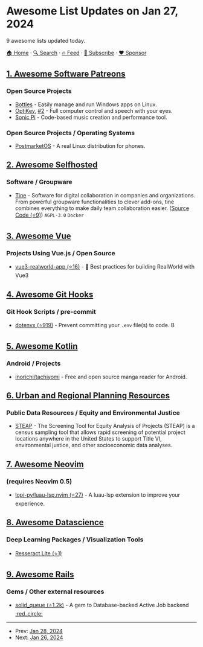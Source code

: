 # Awesome List Updates on Jan 27, 2024

9 awesome lists updated today.

[🏠 Home](/README.md) · [🔍 Search](https://www.trackawesomelist.com/search/) · [🔥 Feed](https://www.trackawesomelist.com/rss.xml) · [📮 Subscribe](https://trackawesomelist.us17.list-manage.com/subscribe?u=d2f0117aa829c83a63ec63c2f&id=36a103854c) · [❤️  Sponsor](https://github.com/sponsors/theowenyoung)



## [1. Awesome Software Patreons](/content/uraimo/awesome-software-patreons/README.md)

### Open Source Projects

*   [Bottles](https://usebottles.com/funding/) - Easily manage and run Windows apps on Linux.
*   [OptiKey](https://www.patreon.com/OptiKey), [#2](https://github.com/sponsors/JuliusSweetland) - Full computer control and speech with your eyes.
*   [Sonic Pi](https://www.patreon.com/samaaron) - Code-based music creation and performance tool.

### Open Source Projects / Operating Systems

*   [PostmarketOS](https://opencollective.com/postmarketos) - A real Linux distribution for phones.

## [2. Awesome Selfhosted](/content/awesome-selfhosted/awesome-selfhosted/README.md)

### Software / Groupware

*   [Tine](https://www.tine-groupware.de/) - Software for digital collaboration in companies and organizations. From powerful groupware functionalities to clever add-ons, tine combines everything to make daily team collaboration easier. ([Source Code (⭐9)](https://github.com/tine-groupware/tine)) `AGPL-3.0` `Docker`

## [3. Awesome Vue](/content/vuejs/awesome-vue/README.md)

### Projects Using Vue.js / Open Source

*   [vue3-realworld-app (⭐16)](https://github.com/rofixro/vue3-realworld-app) - 🖖 Best practices for building RealWorld with Vue3

## [4. Awesome Git Hooks](/content/CompSciLauren/awesome-git-hooks/README.md)

### Git Hook Scripts / pre-commit

*   [dotenvx (⭐919)](https://github.com/CompSciLauren/awesome-git-hooks/blob/master/pre-commit-hooks/dotenvx.hook) - Prevent committing your `.env` file(s) to code. <img width="14" src="https://github.com/CompSciLauren/awesome-git-hooks/raw/master/bash-icon.png" alt="Bash Icon">

## [5. Awesome Kotlin](/content/KotlinBy/awesome-kotlin/README.md)

### Android / Projects

*   [inorichi/tachiyomi](https://github.com/inorichi/tachiyomi) - Free and open source manga reader for Android.

## [6. Urban and Regional Planning Resources](/content/APA-Technology-Division/urban-and-regional-planning-resources/README.md)

### Public Data Resources / Equity and Environmental Justice

*   [STEAP](https://maps.dot.gov/fhwa/steap/) - The Screening Tool for Equity Analysis of Projects (STEAP) is a census sampling tool that allows rapid screening of potential project locations anywhere in the United States to support Title VI, environmental justice, and other socioeconomic data analyses.

## [7. Awesome Neovim](/content/rockerBOO/awesome-neovim/README.md)

### (requires Neovim 0.5)

*   [lopi-py/luau-lsp.nvim (⭐27)](https://github.com/lopi-py/luau-lsp.nvim) - A luau-lsp extension to improve your experience.

## [8. Awesome Datascience](/content/academic/awesome-datascience/README.md)

### Deep Learning Packages / Visualization Tools

*   [Resseract Lite (⭐1)](https://github.com/abistarun/resseract-lite)

## [9. Awesome Rails](/content/gramantin/awesome-rails/README.md)

### Gems / Other external resources

*   [solid\_queue (⭐1.2k)](https://github.com/basecamp/solid_queue) - A gem to Database-backed Active Job backend [:red\_circle:](https://rubygems.org/gems/solid_queue)

---

- Prev: [Jan 28, 2024](/content/2024/01/28/README.md)
- Next: [Jan 26, 2024](/content/2024/01/26/README.md)